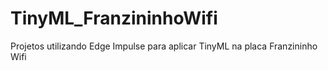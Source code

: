 # TinyML_FranzininhoWifi
Projetos utilizando Edge Impulse para aplicar TinyML na placa Franzininho Wifi
